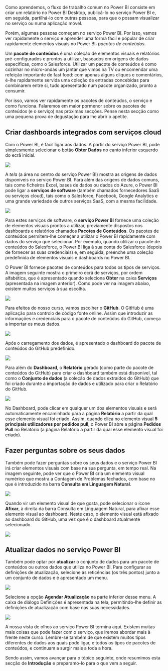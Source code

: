 Como aprendemos, o fluxo de trabalho comum no Power BI consiste em criar um relatório no Power BI Desktop, publicá-lo no serviço Power BI e, em seguida, partilhá-lo com outras pessoas, para que o possam visualizar no serviço ou numa aplicação móvel.

Porém, algumas pessoas começam no serviço Power BI. Por isso, vamos ver rapidamente o serviço e aprender uma forma fácil e popular de criar rapidamente elementos visuais no Power BI: *pacotes de conteúdos*.

Um **pacote de conteúdos** é uma coleção de elementos visuais e relatórios pré-configurados e prontos a utilizar, baseados em origens de dados específicas, como o Salesforce. Utilizar um pacote de conteúdos é como cozinhar no micro-ondas um jantar que vimos na TV ou encomendar uma refeição importante de fast food: com apenas alguns cliques e comentários, é-lhe rapidamente servida uma coleção de entradas concebidas para combinarem entre si, tudo apresentado num pacote organizado, pronto a consumir.

Por isso, vamos ver rapidamente os pacotes de conteúdos, o serviço e como funciona. Falaremos em maior pormenor sobre os pacotes de conteúdos (e o serviço) nas próximas secções. Pense nesta secção como uma pequena prova de degustação para lhe abrir o apetite.

## <a name="create-out-of-the-box-dashboards-with-cloud-services"></a>Criar dashboards integrados com serviços cloud
Com o Power BI, é fácil ligar aos dados. A partir do serviço Power BI, pode simplesmente selecionar o botão **Obter Dados** no canto inferior esquerdo do ecrã inicial.

![](media/0-3-dashboards-cloud-services/c0a3_1.png)

A *tela* (a área no centro do serviço Power BI) mostra as origens de dados disponíveis no serviço Power BI. Para além das origens de dados comuns, tais como ficheiros Excel, bases de dados ou dados do Azure, o Power BI pode ligar a **serviços de software** (também chamados fornecedores SaaS ou serviços cloud), tais como o Salesforce, Facebook, Google Analytics e uma grande variedade de outros serviços SaaS, com a mesma facilidade.

![](media/0-3-dashboards-cloud-services/c0a3_2.png)

Para estes serviços de software, o **serviço Power BI** fornece uma coleção de elementos visuais prontos a utilizar, previamente dispostos nos dashboards e relatórios chamados **Pacotes de Conteúdos**. Os pacotes de conteúdos permitem-lhe começar a utilizar o Power BI rapidamente com dados do serviço que selecionar. Por exemplo, quando utilizar o pacote de conteúdos do Salesforce, o Power BI liga à sua conta do Salesforce (depois de fornecer as suas credenciais) e, em seguida, preenche uma coleção predefinida de elementos visuais e dashboards no Power BI.

O Power BI fornece pacotes de conteúdos para todos os tipos de serviços. A imagem seguinte mostra o primeiro ecrã de serviços, por ordem alfabética, que é apresentado quando seleciona **Obter** na caixa **Serviços** (apresentada na imagem anterior). Como pode ver na imagem abaixo, existem muitos serviços à sua escolha.

![](media/0-3-dashboards-cloud-services/c0a3_3.png)

Para efeitos do nosso curso, vamos escolher o **GitHub**. O GitHub é uma aplicação para controlo de código fonte online. Assim que introduzir as informações e credenciais para o pacote de conteúdos do GitHub, começa a importar os meus dados.

![](media/0-3-dashboards-cloud-services/c0a3_4.png)

Após o carregamento dos dados, é apresentado o dashboard do pacote de conteúdos do GitHub predefinido.

![](media/0-3-dashboards-cloud-services/c0a3_5.png)

Para além do **Dashboard**, o **Relatório** gerado (como parte do pacote de conteúdos do GitHub) para criar o dashboard também está disponível, tal como o **Conjunto de dados** (a coleção de dados extraídos do GitHub) que foi criado durante a importação de dados e utilizado para criar o Relatório do GitHub.

![](media/0-3-dashboards-cloud-services/c0a3_6.png)

No Dashboard, pode clicar em qualquer um dos elementos visuais e será automaticamente encaminhado para a página **Relatório** a partir da qual esse elemento visual foi criado. Assim, quando clica no elemento visual **5 principais utilizadores por pedidos pull**, o Power BI abre a página **Pedidos Pull** no Relatório (a página Relatório a partir da qual esse elemento visual foi criado).

## <a name="asking-questions-of-your-data"></a>Fazer perguntas sobre os seus dados
Também pode fazer perguntas sobre os seus dados e o serviço Power BI irá criar elementos visuais com base na sua pergunta, em tempo real. Na imagem seguinte, pode ver que o Power BI cria um elemento visual numérico que mostra a Contagem de Problemas fechados, com base no que é introduzido na barra **Consulta em Linguagem Natural**.

![](media/0-3-dashboards-cloud-services/c0a3_7.png)

Quando vir um elemento visual de que gosta, pode selecionar o ícone **Afixar**, à direita da barra Consulta em Linguagem Natural, para afixar esse elemento visual ao dashboard. Neste caso, o elemento visual está afixado ao dashboard do GitHub, uma vez que é o dashboard atualmente selecionado.

![](media/0-3-dashboards-cloud-services/c0a3_8.png)

## <a name="refreshing-data-in-the-power-bi-service"></a>Atualizar dados no serviço Power BI
Também pode optar por **atualizar** o conjunto de dados para um pacote de conteúdos ou outros dados que utiliza no Power BI. Para configurar as definições de atualização, selecione as reticências (os três pontos) junto a um conjunto de dados e é apresentado um menu.

![](media/0-3-dashboards-cloud-services/c0a3_9.png)

Selecione a opção **Agendar Atualização** na parte inferior desse menu. A caixa de diálogo Definições é apresentada na tela, permitindo-lhe definir as definições de atualização com base nas suas necessidades.

![](media/0-3-dashboards-cloud-services/c0a3_10.png)

A nossa vista de olhos ao serviço Power BI termina aqui. Existem muitas mais coisas que pode fazer com o serviço, que iremos abordar mais à frente neste curso. Lembre-se também de que existem muitos tipos diferentes de dados aos quais pode ligar, e todos os tipos de pacotes de conteúdos, e continuam a surgir mais a toda a hora.

Sendo assim, vamos avançar para o tópico seguinte, onde resumimos esta secção de **Introdução** e preparamo-lo para o que vem a seguir.

